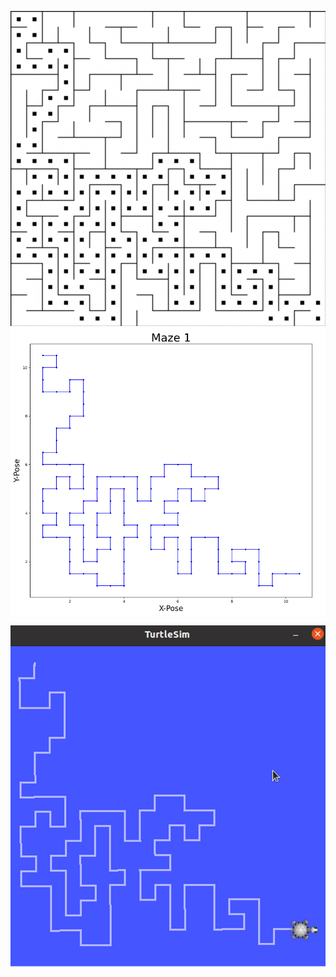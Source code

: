 ![Maze](/images/maze_example.png "title-1") ![Maze](/images/maze_path_example.png "title-2")

![Maze](/images/turtlesim1.png)

